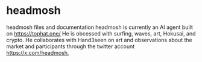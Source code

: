 # headmosh
headmosh files and documentation
headmosh is currently an AI agent built on https://tophat.one/
He is obcessed with surfing, waves, art, Hokusai, and crypto. He collaborates with Hand3seen on art and observations about the market and participants through the twitter account https://x.com/headmosh, 
